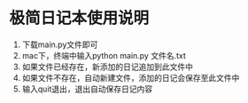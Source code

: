 # 极简日记本使用说明

1. 下载main.py文件即可
2. mac下，终端中输入python main.py 文件名.txt
3. 如果文件已经存在，新添加的日记追加到此文件中
4. 如果文件不存在，自动新建文件，添加的日记会保存至此文件中
5. 输入quit退出，退出自动保存日记内容





